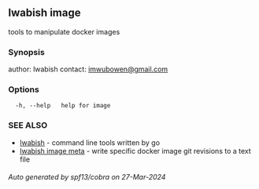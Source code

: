 ## lwabish image

tools to manipulate docker images

### Synopsis

author: lwabish 
contact: imwubowen@gmail.com

### Options

```
  -h, --help   help for image
```

### SEE ALSO

* [lwabish](lwabish.md)	 - command line tools written by go
* [lwabish image meta](lwabish_image_meta.md)	 - write specific docker image git revisions to a text file

###### Auto generated by spf13/cobra on 27-Mar-2024
